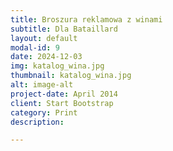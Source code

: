 ```yaml
---
title: Broszura reklamowa z winami
subtitle: Dla Bataillard
layout: default
modal-id: 9
date: 2024-12-03
img: katalog_wina.jpg
thumbnail: katalog_wina.jpg
alt: image-alt
project-date: April 2014
client: Start Bootstrap
category: Print
description: 

---
```


